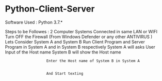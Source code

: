 # Python-Client-Server

Software Used : Python 3.7.*

Steps to be Followes : 2 Computer Systems Connected in same LAN or WIFI
                       Turn OFF the Firewall (From Windows Defender or any other ANTIVIRUS )
                       Lets Consider System A and System B
                       Run Client Program and Server Program in System A and in System B respectively
                       System A will asks User Input of the Host name 
                       System B will show the Host name 
                       
                       Enter the Host name of System B in System A 
                       
                       
                       And Start texting
                       
                       
          
              
